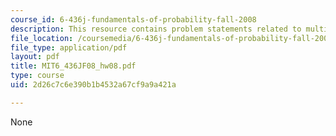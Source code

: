 ```yaml
---
course_id: 6-436j-fundamentals-of-probability-fall-2008
description: This resource contains problem statements related to multivariate normal.
file_location: /coursemedia/6-436j-fundamentals-of-probability-fall-2008/2d26c7c6e390b1b4532a67cf9a9a421a_MIT6_436JF08_hw08.pdf
file_type: application/pdf
layout: pdf
title: MIT6_436JF08_hw08.pdf
type: course
uid: 2d26c7c6e390b1b4532a67cf9a9a421a

---
```

None